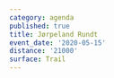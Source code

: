 ```yaml
---
category: agenda
published: true
title: Jørpeland Rundt
event_date: '2020-05-15'
distance: '21000'
surface: Trail
---
```

